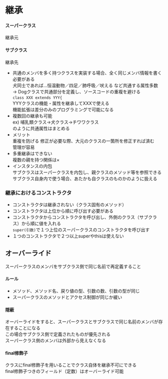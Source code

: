 # 継承  
#### スーパークラス  
継承元  
#### サブクラス  
継承先  
- 共通のメンバを多く持つクラスを実装する場合、全く同じメンバ情報を書く必要がある  
犬同士であれば…恒温動物／四足／肺呼吸／吠える など共通する属性多数  
→ Dogクラスで共通部分を定義し、ソースコードの重複を避ける  
`class XXX extends YYY{`  
YYYクラスの機能・属性を継承してXXXで使える  
機能拡張は差分のみのプログラミングで可能になる  
- 複数回の継承も可能  
ex) 哺乳類クラス→犬クラス→チワワクラス  
のように共通属性はまとめる  
- メリット  
重複を防げる
修正が必要な際、大元のクラスの一箇所を修正すれば済む  
管理が容易  
- 多重継承はできない  
複数の親を持つ関係は×  
- インスタンスの内包  
サブクラスはスーパークラスを内包し、親クラスのメソッド等を参照できる  
サブクラス自身内で使う場合、あたかも自クラスのものかのように扱える
  
### 継承におけるコンストラクタ  
- コンストラクタは継承されない（クラス固有のメソッド）  
- コンストラクタは上位から順に呼び出す必要がある  
- コンストラクタからコンストラクタを呼び出し、外側のクラス（サブクラス）から順に値を入れる  
`super(引数)`で１つ上位のスーパークラスのコンストラクタを呼び出す  
- １つのコンストラクタで２つ以上superやthisは使えない  
## オーバーライド  
スーパークラスのメンバをサブクラス側で同じ名前で再定義すること  
#### ルール
- メソッド、メソッド名、戻り値の型、引数の数、引数の型が同じ  
- スーパークラスのメソッドとアクセス制御が同じか緩い  
#### 隠蔽  
オーバーライドをすると、スーパークラスとサブクラスで同じ名前のメンバが存在することになる  
この場合サブクラス側で定義されたものが優先される  
スーパークラス側のメンバは外部から見えなくなる  
#### final修飾子  
クラスにfinal修飾子を用いることでクラス自体を継承不可にできる  
final修飾子つきのフィールド（定数）はオーバーライド可能
